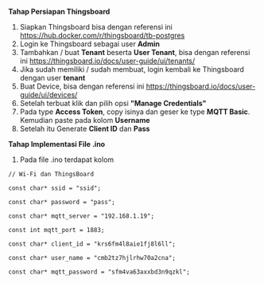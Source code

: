 **Tahap Persiapan Thingsboard**
1. Siapkan Thingsboard bisa dengan referensi ini https://hub.docker.com/r/thingsboard/tb-postgres
2. Login ke Thingsboard sebagai user **Admin**
3. Tambahkan / buat **Tenant** beserta **User Tenant**, bisa dengan referensi ini https://thingsboard.io/docs/user-guide/ui/tenants/
4. Jika sudah memiliki / sudah membuat, login kembali ke Thingsboard dengan user **tenant**
5. Buat Device, bisa dengan referensi ini https://thingsboard.io/docs/user-guide/ui/devices/
6. Setelah terbuat klik dan pilih opsi **"Manage Credentials"**
7. Pada type **Access Token**, copy isinya dan geser ke type **MQTT Basic**. Kemudian paste pada kolom **Username**
8. Setelah itu Generate **Client ID** dan **Pass**

**Tahap Implementasi File .ino**
1. Pada file .ino terdapat kolom

`// Wi-Fi dan ThingsBoard`

`const char* ssid = "ssid";`

`const char* password = "pass";`

`const char* mqtt_server = "192.168.1.19";`

`const int mqtt_port = 1883;`

`const char* client_id = "krs6fm4l8aie1fj8l6ll";`

`const char* user_name = "cmb2tz7hjlrhw70a2cna";`

`const char* mqtt_password = "sfm4va63axxbd3n9qzkl";`
